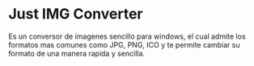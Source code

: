 # Just IMG Converter

Es un conversor de imagenes sencillo para windows, el cual admite los formatos mas comunes como JPG, PNG, ICO y te permite cambiar su formato de una manera rapida y sencilla.
